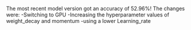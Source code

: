 The most recent model version got an accuracy of 52.96%!
The changes were:
-Switching to GPU
-Increasing the hyperparameter values of weight_decay and momentum
-using a lower Learning_rate
